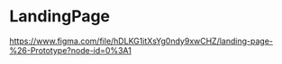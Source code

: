 # LandingPage
https://www.figma.com/file/hDLKG1itXsYg0ndy9xwCHZ/landing-page-%26-Prototype?node-id=0%3A1







